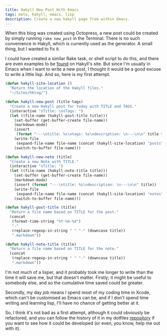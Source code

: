 ```yaml
---
title: Hakyll New Post With Emacs
tags: meta, hakyll, emacs, lisp
description: Create a new hakyll page from within Emacs.
---
```


When this blog was created using Octopress, a new post could be created by
simply running `rake new_post` in the Terminal. There is no such convenience in
Hakyll, which is currently used as the generator. A small thing, but I wanted to
fix it.

I could have created a similar Rake task, or shell script to do this, and there
are even examples to be [found](http://jaspervdj.be/hakyll/examples.html) on
Hakyll's site. But since I'm usually in Emacs when I want to write a new post, I
thought it would be a good excuse to write a little lisp. And so, here is my
first attempt.

```commonlisp
(defun hakyll-site-location ()
  "Return the location of the Hakyll files."
  "~/Sites/hblog/")

(defun hakyll-new-post (title tags)
  "Create a new Hakyll post for today with TITLE and TAGS."
  (interactive "sTitle: \nsTags: ")
  (let ((file-name (hakyll-post-title title)))
    (set-buffer (get-buffer-create file-name))
    (markdown-mode)
    (insert
     (format "---\ntitle: %s\ntags: %s\ndescription: \n---\n\n" title tags))
    (write-file
     (expand-file-name file-name (concat (hakyll-site-location) "posts")))
    (switch-to-buffer file-name)))

(defun hakyll-new-note (title)
  "Create a new Note with TITLE."
  (interactive "sTitle: ")
  (let ((file-name (hakyll-note-title title)))
    (set-buffer (get-buffer-create file-name))
    (markdown-mode)
    (insert (format "---\ntitle: %s\ndescription: \n---\n\n" title))
    (write-file
     (expand-file-name file-name (concat (hakyll-site-location) "notes")))
    (switch-to-buffer file-name)))

(defun hakyll-post-title (title)
  "Return a file name based on TITLE for the post."
  (concat
   (format-time-string "%Y-%m-%d")
   "-"
   (replace-regexp-in-string " " "-" (downcase title))
   ".markdown"))

(defun hakyll-note-title (title)
  "Return a file name based on TITLE for the note."
  (concat
   (replace-regexp-in-string " " "-" (downcase title))
   ".markdown"))
```

I'm not much of a lisper, and it probably took me longer to write than the time
it will save me, but that doesn't matter. Firstly; it might be useful to
somebody else, and so the cumulative time saved could be greater.

Secondly, my day job means I spend most of my coding time in Xcode, which can't
be customised as Emacs can be, and if I don't spend time writing and learning
lisp, I'll have no chance of getting better at it.

So, I think it's not bad as a first attempt, although it could obviously be
refactored, and you can follow the history of it in my dotfiles
[repository](https://github.com/Abizern/prelude/blob/master/personal/hakyll.el)
if you want to see how it could be developed (or even, you know, help me out
with it).
